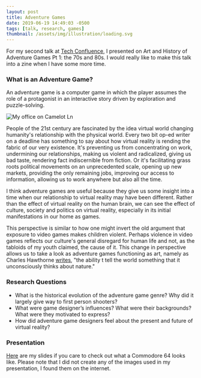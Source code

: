 ```yaml
---
layout: post
title: Adventure Games
date: 2019-06-19 14:49:03 -0500
tags: [talk, research, games]
thumbnail: /assets/img/illustration/loading.svg
---
```


For my second talk at [Tech Confluence](https://www.meetup.com/TechConfluence/events/lwslfpyzjbzb/), I presented on Art and History of Adventure Games Pt 1: the 70s and 80s. I would really like to make this talk into a zine when I have some more time.

### What is an Adventure Game?

An adventure game is a computer game in which the player assumes the role of a protagonist in an interactive story driven by exploration and puzzle-solving.

<div class="row">
  <div class="col-lg-12 pt-2 pb-4">
  	<img class="prototype" src="https://adventuregames631.files.wordpress.com/2017/06/cropped-scumm_legacy.jpg" alt="My office on Camelot Ln"/>
  </div>
</div>

People of the 21st century are fascinated by the idea virtual world changing humanity's relationship with the physical world. Every two bit op-ed writer on a deadline has something to say about how virtual reality is rending the fabric of our very existence. It's preventing us from concentrating on work, undermining our relationships, making us violent and radicalized, giving us bad taste, rendering fact indiscernible from fiction. Or it's facilitating grass roots political movements on an unprecedented scale, opening up new markets, providing the only remaining jobs, improving our access to information, allowing us to work anywhere but also all the time.

I think adventure games are useful because they give us some insight into a time when our relationship to virtual reality may have been different. Rather than the effect of virtual reality on the human brain, we can see the effect of culture, society and politics on virtual reality, especially in its initial manifestations in our home as games.

This perspective is similar to how one might invert the old argument that exposure to video games makes children violent. Perhaps violence in video games reflects our culture's general disregard for human life and not, as the tabloids of my youth claimed, the cause of it. This change in perspective allows us to take a look as adventure games functioning as art, namely as Charles Hawthorne [writes](https://www.goodreads.com/book/show/171004.Hawthorne_on_Painting), "the ability t tell the world something that it unconsciously thinks about nature."

### Research Questions

- What is the historical evolution of the adventure game genre? Why did it largely give way to first person shooters?
- What were game designer’s influences? What were their backgrounds? What were they motivated to express?
- How did adventure game designers feel about the present and future of virtual reality?

### Presentation

[Here](https://docs.google.com/presentation/d/1_FV8iZjwmxqNHHlrcLESuBA1IstDww8Do5BGhDyxaf4/edit?usp=sharing) are my slides if you care to check out what a Commodore 64 looks like. Please note that I did not create any of the images used in my presentation, I found them on the internet.
